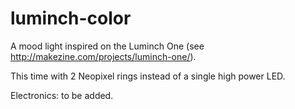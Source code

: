 # luminch-color
A mood light inspired on the Luminch One (see
http://makezine.com/projects/luminch-one/).

This time with 2 Neopixel rings instead of a single high power LED.

Electronics: to be added.
